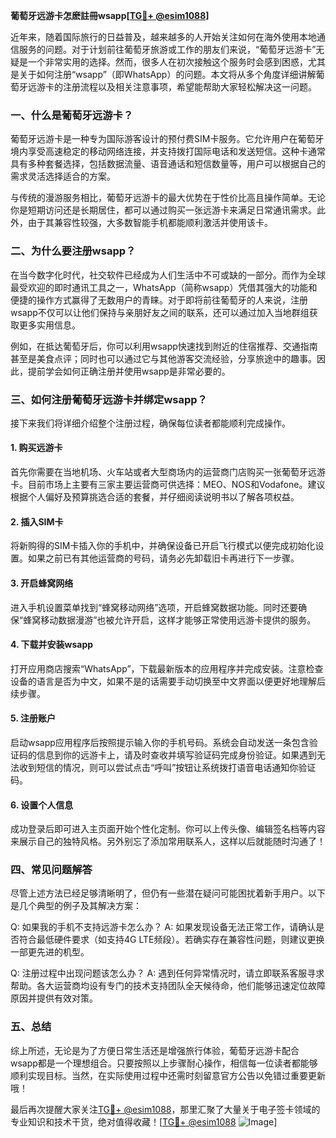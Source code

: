 **葡萄牙远游卡怎麽註冊wsapp[[TG💪+ @esim1088](https://t.me/s/esim1088)]**

近年来，随着国际旅行的日益普及，越来越多的人开始关注如何在海外使用本地通信服务的问题。对于计划前往葡萄牙旅游或工作的朋友们来说，“葡萄牙远游卡”无疑是一个非常实用的选择。然而，很多人在初次接触这个服务时会感到困惑，尤其是关于如何注册“wsapp”（即WhatsApp）的问题。本文将从多个角度详细讲解葡萄牙远游卡的注册流程以及相关注意事项，希望能帮助大家轻松解决这一问题。

### 一、什么是葡萄牙远游卡？

葡萄牙远游卡是一种专为国际游客设计的预付费SIM卡服务。它允许用户在葡萄牙境内享受高速稳定的移动网络连接，并支持拨打国际电话和发送短信。这种卡通常具有多种套餐选择，包括数据流量、语音通话和短信数量等，用户可以根据自己的需求灵活选择适合的方案。

与传统的漫游服务相比，葡萄牙远游卡的最大优势在于性价比高且操作简单。无论你是短期访问还是长期居住，都可以通过购买一张远游卡来满足日常通讯需求。此外，由于其兼容性较强，大多数智能手机都能顺利激活并使用该卡。

### 二、为什么要注册wsapp？

在当今数字化时代，社交软件已经成为人们生活中不可或缺的一部分。而作为全球最受欢迎的即时通讯工具之一，WhatsApp（简称wsapp）凭借其强大的功能和便捷的操作方式赢得了无数用户的青睐。对于即将前往葡萄牙的人来说，注册wsapp不仅可以让他们保持与亲朋好友之间的联系，还可以通过加入当地群组获取更多实用信息。

例如，在抵达葡萄牙后，你可以利用wsapp快速找到附近的住宿推荐、交通指南甚至是美食点评；同时也可以通过它与其他游客交流经验，分享旅途中的趣事。因此，提前学会如何正确注册并使用wsapp是非常必要的。

### 三、如何注册葡萄牙远游卡并绑定wsapp？

接下来我们将详细介绍整个注册过程，确保每位读者都能顺利完成操作。

#### 1. 购买远游卡
首先你需要在当地机场、火车站或者大型商场内的运营商门店购买一张葡萄牙远游卡。目前市场上主要有三家主要运营商可供选择：MEO、NOS和Vodafone。建议根据个人偏好及预算挑选合适的套餐，并仔细阅读说明书以了解各项权益。

#### 2. 插入SIM卡
将新购得的SIM卡插入你的手机中，并确保设备已开启飞行模式以便完成初始化设置。如果之前已有其他运营商的号码，请务必先卸载旧卡再进行下一步骤。

#### 3. 开启蜂窝网络
进入手机设置菜单找到“蜂窝移动网络”选项，开启蜂窝数据功能。同时还要确保“蜂窝移动数据漫游”也被允许开启，这样才能够正常使用远游卡提供的服务。

#### 4. 下载并安装wsapp
打开应用商店搜索“WhatsApp”，下载最新版本的应用程序并完成安装。注意检查设备的语言是否为中文，如果不是的话需要手动切换至中文界面以便更好地理解后续步骤。

#### 5. 注册账户
启动wsapp应用程序后按照提示输入你的手机号码。系统会自动发送一条包含验证码的信息到你的远游卡上，请及时查收并填写验证码完成身份验证。如果遇到无法收到短信的情况，则可以尝试点击“呼叫”按钮让系统拨打语音电话通知你验证码。

#### 6. 设置个人信息
成功登录后即可进入主页面开始个性化定制。你可以上传头像、编辑签名档等内容来展示自己的独特风格。另外别忘了添加常用联系人，这样以后就能随时沟通了！

### 四、常见问题解答

尽管上述方法已经足够清晰明了，但仍有一些潜在疑问可能困扰着新手用户。以下是几个典型的例子及其解决方案：

Q: 如果我的手机不支持远游卡怎么办？
A: 如果发现设备无法正常工作，请确认是否符合最低硬件要求（如支持4G LTE频段）。若确实存在兼容性问题，则建议更换一部更先进的机型。

Q: 注册过程中出现问题该怎么办？
A: 遇到任何异常情况时，请立即联系客服寻求帮助。各大运营商均设有专门的技术支持团队全天候待命，他们能够迅速定位故障原因并提供有效对策。

### 五、总结

综上所述，无论是为了方便日常生活还是增强旅行体验，葡萄牙远游卡配合wsapp都是一个理想组合。只要按照以上步骤耐心操作，相信每一位读者都能够顺利实现目标。当然，在实际使用过程中还需时刻留意官方公告以免错过重要更新哦！

最后再次提醒大家关注[TG💪+ @esim1088](https://t.me/s/esim1088)，那里汇聚了大量关于电子签卡领域的专业知识和技术干货，绝对值得收藏！[[TG💪+ @esim1088](https://t.me/s/esim1088) ![Image](https://i.postimg.cc/4NQfJmqS/Snipaste-2025-05-13-00-14-12.png)]